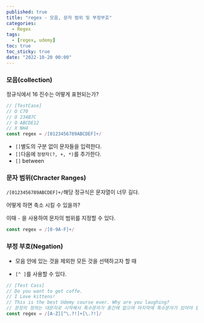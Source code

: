 ```yaml
---
published: true
title: "regex - 모음, 문자 범위 및 부정부호"
categories:
  - Regex
tags:
  - [regex, udemy]
toc: true
toc_sticky: true
date: "2022-10-20 00:00"
---
```


### 모음(collection)

정규식에서 16 진수는 어떻게 표현되는가?

```js
// [TestCase]
// O C70
// O 234B7C
// O ABCDE12
// X NH4
const regex = /[0123456789ABCDEF]+/
```

* `[]`별도의 구분 없이 문자들을 입력한다.
* `[]`다음에 `정량자(?, +, *)`를 추가한다.
* `[]` between

### 문자 범위(Chracter Ranges)

`/[0123456789ABCDEF]+/`해당 정규식은 문자열이 너무 길다.

어떻게 하면 축소 시킬 수 있을까?

이때 `-` 을 사용하여 문자의 범위를 지정할 수 있다.

```js
const regex = /[0-9A-F]+/
```

### 부정 부호(Negation)

* 모음 안에 있는 것을 제외한 모든 것을 선택하고자 할 때

* `[^ ]`를 사용할 수 있다.

```js
// [Test Cass]
// Do you want to get coffe.
// I Love kittens!
// This is the best Udemy course ever. Why are you laughing?
// 문장의 정의는 대문자로 시작해서 특수문자가 중간에 없으며 마지막에 특수문자가 있어야 함
const regex = /[A-Z][^\.?!]+[\.?!]/
```

